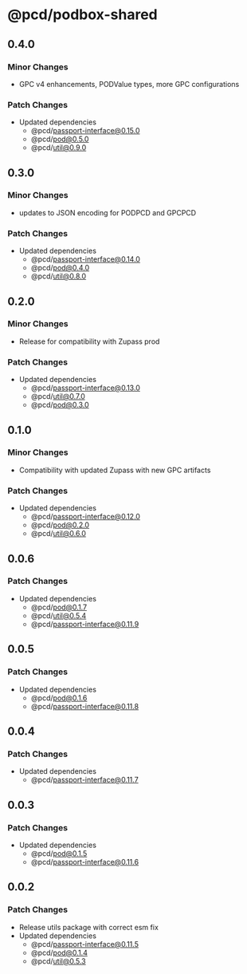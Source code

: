 # @pcd/podbox-shared

## 0.4.0

### Minor Changes

- GPC v4 enhancements, PODValue types, more GPC configurations

### Patch Changes

- Updated dependencies
  - @pcd/passport-interface@0.15.0
  - @pcd/pod@0.5.0
  - @pcd/util@0.9.0

## 0.3.0

### Minor Changes

- updates to JSON encoding for PODPCD and GPCPCD

### Patch Changes

- Updated dependencies
  - @pcd/passport-interface@0.14.0
  - @pcd/pod@0.4.0
  - @pcd/util@0.8.0

## 0.2.0

### Minor Changes

- Release for compatibility with Zupass prod

### Patch Changes

- Updated dependencies
  - @pcd/passport-interface@0.13.0
  - @pcd/util@0.7.0
  - @pcd/pod@0.3.0

## 0.1.0

### Minor Changes

- Compatibility with updated Zupass with new GPC artifacts

### Patch Changes

- Updated dependencies
  - @pcd/passport-interface@0.12.0
  - @pcd/pod@0.2.0
  - @pcd/util@0.6.0

## 0.0.6

### Patch Changes

- Updated dependencies
  - @pcd/pod@0.1.7
  - @pcd/util@0.5.4
  - @pcd/passport-interface@0.11.9

## 0.0.5

### Patch Changes

- Updated dependencies
  - @pcd/pod@0.1.6
  - @pcd/passport-interface@0.11.8

## 0.0.4

### Patch Changes

- Updated dependencies
  - @pcd/passport-interface@0.11.7

## 0.0.3

### Patch Changes

- Updated dependencies
  - @pcd/pod@0.1.5
  - @pcd/passport-interface@0.11.6

## 0.0.2

### Patch Changes

- Release utils package with correct esm fix
- Updated dependencies
  - @pcd/passport-interface@0.11.5
  - @pcd/pod@0.1.4
  - @pcd/util@0.5.3
